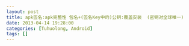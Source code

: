 ```yaml
---
layout: post
title: apk签名:apk完整性 包名+(签名Key中的)公钥:覆盖安装  (密钥对全球唯一)
date: 2013-04-14 19:28:00
categories: [Tuhuolong, Android]
tags: []
---
```

            